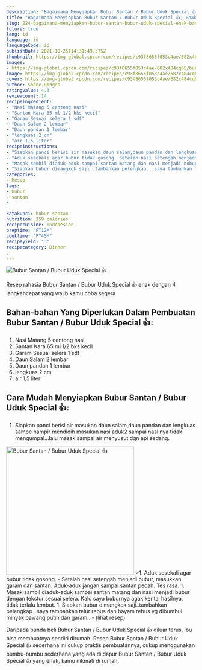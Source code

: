 ```yaml
---
description: "Bagaimana Menyiapkan Bubur Santan / Bubur Uduk Special 👍, Enak Banget"
title: "Bagaimana Menyiapkan Bubur Santan / Bubur Uduk Special 👍, Enak Banget"
slug: 224-bagaimana-menyiapkan-bubur-santan-bubur-uduk-special-enak-banget
future: true
lang: id
language: id
languageCode: id
publishDate: 2021-10-25T14:31:49.375Z 
thumbnail: https://img-global.cpcdn.com/recipes/c93f8655f053c4ae/682x484cq65/bubur-santan-bubur-uduk-special-foto-resep-utama.png
images:
- https://img-global.cpcdn.com/recipes/c93f8655f053c4ae/682x484cq65/bubur-santan-bubur-uduk-special-foto-resep-utama.png
image: https://img-global.cpcdn.com/recipes/c93f8655f053c4ae/682x484cq65/bubur-santan-bubur-uduk-special-foto-resep-utama.png
cover: https://img-global.cpcdn.com/recipes/c93f8655f053c4ae/682x484cq65/bubur-santan-bubur-uduk-special-foto-resep-utama.png
author: Shane Hodges
ratingvalue: 4.3
reviewcount: 14
recipeingredient:
- "Nasi Matang 5 centong nasi"
- "Santan Kara 65 ml 1/2 bks kecil"
- "Garam Sesuai selera 1 sdt"
- "Daun Salam 2 lembar"
- "Daun pandan 1 lembar"
- "lengkuas 2 cm"
- "air 1,5 liter"
recipeinstructions:
- "Siapkan panci berisi air masukan daun salam,daun pandan dan lengkuas sampe hampir mendidih masukan nasi aduk2 sampai nasi nya tidak mengumpal...lalu masak sampai air menyusut dgn api sedang."
- "Aduk sesekali agar bubur tidak gosong. Setelah nasi setengah menjadi bubur, masukkan garam dan santan. Aduk-aduk jangan sampai santan pecah. Tes rasa."
- "Masak sambil diaduk-aduk sampai santan matang dan nasi menjadi bubur dengan tekstur sesuai selera. Kalo saya buburnya agak kental hasilnya, tidak terlalu lembut."
- "Siapkan bubur dimangkok saji..tambahkan pelengkap...saya tambahkan telur rebus dan bayam rebus yg dibumbui minyak bawang putih dan garam..           (lihat resep)"
categories:
- Resep
tags:
- bubur
- santan
- 

katakunci: bubur santan  
nutrition: 259 calories
recipecuisine: Indonesian
preptime: "PT12M"
cooktime: "PT45M"
recipeyield: "3"
recipecategory: Dinner
. 
---
```



![Bubur Santan / Bubur Uduk Special 👍](https://img-global.cpcdn.com/recipes/c93f8655f053c4ae/682x484cq65/bubur-santan-bubur-uduk-special-foto-resep-utama.png)

Resep rahasia Bubur Santan / Bubur Uduk Special 👍  enak dengan 4 langkahcepat yang wajib kamu coba segera

<!--inarticleads1-->

## Bahan-bahan Yang Diperlukan Dalam Pembuatan Bubur Santan / Bubur Uduk Special 👍:

1. Nasi Matang 5 centong nasi
1. Santan Kara 65 ml 1/2 bks kecil
1. Garam Sesuai selera 1 sdt
1. Daun Salam 2 lembar
1. Daun pandan 1 lembar
1. lengkuas 2 cm
1. air 1,5 liter



<!--inarticleads2-->

## Cara Mudah Menyiapkan Bubur Santan / Bubur Uduk Special 👍:

1. Siapkan panci berisi air masukan daun salam,daun pandan dan lengkuas sampe hampir mendidih masukan nasi aduk2 sampai nasi nya tidak mengumpal...lalu masak sampai air menyusut dgn api sedang.
<img class="lazyload" data-src="https://img-global.cpcdn.com/steps/5fc7a0f4439621f6/160x128cq70/bubur-santan-bubur-uduk-special-langkah-memasak-1-foto.png" alt="Bubur Santan / Bubur Uduk Special 👍" width="340" height="340">
>1. Aduk sesekali agar bubur tidak gosong. - Setelah nasi setengah menjadi bubur, masukkan garam dan santan. Aduk-aduk jangan sampai santan pecah. Tes rasa.
1. Masak sambil diaduk-aduk sampai santan matang dan nasi menjadi bubur dengan tekstur sesuai selera. Kalo saya buburnya agak kental hasilnya, tidak terlalu lembut.
1. Siapkan bubur dimangkok saji..tambahkan pelengkap...saya tambahkan telur rebus dan bayam rebus yg dibumbui minyak bawang putih dan garam.. -           (lihat resep)




Daripada bunda beli  Bubur Santan / Bubur Uduk Special 👍  diluar terus, ibu  bisa membuatnya sendiri dirumah. Resep  Bubur Santan / Bubur Uduk Special 👍  sederhana ini cukup praktis pembuatannya, cukup menggunakan bumbu-bumbu sederhana yang ada di dapur  Bubur Santan / Bubur Uduk Special 👍  yang enak, kamu nikmati di rumah.
